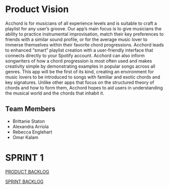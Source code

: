 # Product Vision

Acchord is for musicians of all experience levels and is suitable to craft a playlist for any user’s groove. Our app’s main focus is to give musicians the ability to practice instrumental improvisation, match their key preferences to friends with a similar sound profile, or for the average music lover to immerse themselves  within their favorite chord progressions. Acchord leads to enhanced “smart” playlist creation with a user-friendly interface that connects directly to your Spotify account. Acchord can also inform songwriters of how a chord progression is most often used and makes creativity simple by demonstrating examples in popular songs across all genres. This app will be the first of its kind, creating an environment for music lovers to be introduced to songs with familiar and exotic chords and key signatures.  Unlike other apps that focus on the structured theory of chords and how to form them, Acchord hopes to aid users in understanding the musical world and the chords that inhabit it.

## Team Members
* Brittanie Staton
* Alexandra Arriola
* Rebecca Englehart
* Omar Kalam

# SPRINT 1

[PRODUCT BACKLOG](https://github.com/element2112/ACCHORD/blob/brittanie/artifacts/product_backlog.md)

[SPRINT BACKLOG](https://github.com/element2112/ACCHORD/blob/brittanie/artifacts/sprint1_backlog.md)
